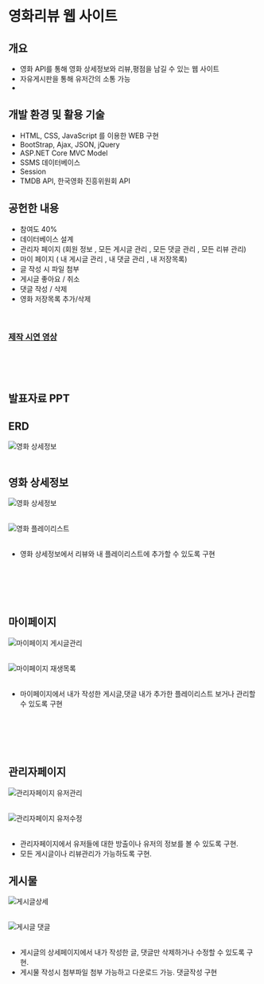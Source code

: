 # **영화리뷰 웹 사이트**

## **개요**
- 영화 API를 통해 영화 상세정보와 리뷰,평점을 남길 수 있는 웹 사이트
- 자유게시판을 통해 유저간의 소통 가능
- 

## **개발 환경 및 활용 기술**
- HTML, CSS, JavaScript 를 이용한 WEB 구현
- BootStrap, Ajax, JSON, jQuery
- ASP.NET Core MVC Model
- SSMS 데이터베이스 
- Session
- TMDB API, 한국영화 진흥위원회 API

## **공헌한 내용**
- 참여도 40%
- 데이터베이스 설계
- 관리자 페이지 (회원 정보 , 모든 게시글 관리 , 모든 댓글 관리 , 모든 리뷰 관리)
- 마이 페이지 ( 내 게시글 관리 , 내 댓글 관리 , 내 저장목록)
- 글 작성 시  파일 첨부 
- 게시글 좋아요 / 취소
- 댓글 작성 / 삭제
- 영화 저장목록 추가/삭제

<br>

### **[제작 시연 영상]**

<br>

[제작 시연 영상]: https://youtu.be/eLDauLhBbwQ

<br>
<br>

## 발표자료 PPT


## ERD
![영화 상세정보](./img/ERD.png)
<br><br>

## 영화 상세정보

![영화 상세정보](./img/movieDetail.png)
<br><br>

![영화 플레이리스트](./img/moviePlaylist.png)
<br><br>

- 영화 상세정보에서 리뷰와 내 플레이리스트에 추가할 수 있도록 구현

<br><br><br><br>

## 마이페이지
![마이페이지 게시글관리](./img/myPage.png)
<br><br>

![마이페이지 재생목록](./img/myPlaylist.png)
<br><br>

- 마이페이지에서 내가 작성한 게시글,댓글 내가 추가한 플레이리스트 보거나 관리할 수 있도록 구현

<br><br><br><br>

## 관리자페이지

![관리자페이지 유저관리](./img/Admin.png)
<br><br>

![관리자페이지 유저수정](./img/AdminUser.png)
<br><br>

- 관리자페이지에서 유저들에 대한 방출이나 유저의 정보를 볼 수 있도록 구현.
- 모든 게시글이나 리뷰관리가 가능하도록 구현.

## 게시물

![게시글상세](./img/postDetail.png)
<br><br>

![게시글 댓글](./img/postComment.png)
<br><br>

- 게시글의 상세페이지에서 내가 작성한 글, 댓글만 삭제하거나 수정할 수 있도록 구현. 
- 게시물 작성시 첨부파일 첨부 가능하고 다운로드 가능. 댓글작성 구현